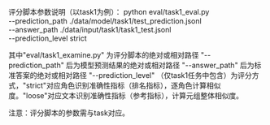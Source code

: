 评分脚本参数说明（以task1为例）：
python eval/task1_eval.py \
    --prediction_path ./data/model/task1/test_prediction.jsonl \
    --answer_path ./data/input/task1/task1_test.jsonl \
    --prediction_level strict

其中"eval/task1_examine.py" 为评分脚本的绝对或相对路径
"--prediction_path" 后为模型预测结果的绝对或相对路径
"--answer_path" 后为标准答案的绝对或相对路径
"--prediction_level" （仅task1任务中包含）为评分方式，"strict"对应角色识别准确性指标（排名指标），逐角色计算相似度。"loose"对应文本识别准确性指标（参考指标），计算元组整体相似度。

注意：评分脚本的参数需与task对应。
